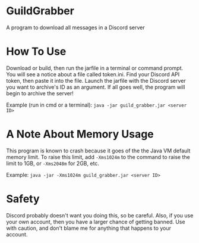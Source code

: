 # GuildGrabber
A program to download all messages in a Discord server

# How To Use
Download or build, then run the jarfile in a terminal or command prompt.
You will see a notice about a file called token.ini.
Find your Discord API token, then paste it into the file.
Launch the jarfile with the Discord server you want to archive's ID as an argument.
If all goes well, the program will begin to archive the server!

Example (run in cmd or a terminal): `java -jar guild_grabber.jar <server ID>`

# A Note About Memory Usage
This program is known to crash because it goes of the the Java VM default memory limit. To raise this limit, add `-Xms1024m` to the command to raise the limit to 1GB, or `-Xms2048m` for 2GB, etc.

Example: `java -jar -Xms1024m guild_grabber.jar <server ID>`

# Safety
Discord probably doesn't want you doing this, so be careful. Also, if you use your own account, then you have a larger chance of getting banned. Use with caution, and don't blame me for anything that happens to your account.
